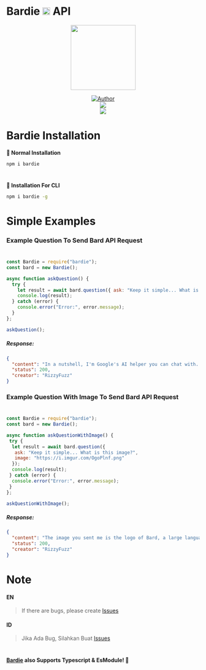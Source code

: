 # Bardie <a href="https://bard.rizzy.eu.org"><img src="https://camo.githubusercontent.com/adb54264fe2ad5067d07d0752fc32600b4e6250073b01ce8c386575b431e3f06/68747470733a2f2f7777772e677374617469632e636f6d2f6c616d64612f696d616765732f66617669636f6e5f76315f31353031363063646466663766323934636533302e737667" height="20px"></a> API

<p align="center">
  <a target="_blank" href="https://bard.rizzy.eu.org">
    <img src="https://www.gstatic.com/lamda/images/favicon_v1_70c80ffdf27202fd2e84f.png" alt="" width="169" />
  </a>
</p>

<p align="center">
  <a target="_blank" href="https://github.com/rizzlogy">
    <img title="Author" src="https://img.shields.io/badge/Author-RizzyFuzz-blue.svg?style=for-the-badge&logo=github" />
  </a>
  <br>
  <a target="_blank" href="https:////npmjs.com/bardie">
    <img src="https://img.shields.io/npm/dw/bardie?color=blue&label=Downloads&logo=npm&style=flat">
  </a>
  <br>
  <a target="_blank" href="https://www.npmjs.com/package/bardie?activeTab=versions">
    <img src="https://img.shields.io/npm/v/bardie?color=green&label=version&logo=npm&style=social">
  </a>
</p>

# Bardie Installation

**📂 Normal Installation**

```bash
npm i bardie
```

#

**🔲 Installation For CLI**

```bash
npm i bardie -g
```

# Simple Examples

### **Example Question To Send Bard API Request**

#

```js
const Bardie = require("bardie");
const bard = new Bardie();

async function askQuestion() {
  try {
    let result = await bard.question({ ask: "Keep it simple... What is Google Bard?" });
    console.log(result);
  } catch (error) {
    console.error("Error:", error.message);
  }
};

askQuestion();
```

##### Response:

```json
{
  "content": "In a nutshell, I'm Google's AI helper you can chat with. I can answer your questions, generate creative text formats, and help you with various tasks in a simple and informative way. Think of me as a friendly AI companion ready to assist you anytime!",
  "status": 200,
  "creator": "RizzyFuzz"
}
```

### **Example Question With Image To Send Bard API Request**

#

```js
const Bardie = require("bardie");
const bard = new Bardie();

async function askQuestionWithImage() {
 try {
  let result = await bard.question({
   ask: "Keep it simple... What is this image?",
   image: "https://i.imgur.com/OgoPlnf.png"
  });
  console.log(result);
 } catch (error) {
  console.error("Error:", error.message);
 }
};

askQuestionWithImage();
```

##### Response:

```json
{
  "content": "The image you sent me is the logo of Bard, a large language model chatbot developed by Google AI. The logo consists of two colorful stars, one in red and orange and the other in blue and green, on a gray background. The stars are meant to represent creativity and knowledge, while the gray background represents the real world. I hope this helps!",
  "status": 200,
  "creator": "RizzyFuzz"
}
```

#

# Note

#### EN
> If there are bugs, please create [Issues](https://github.com/rizzlogy/bardie/issues/new)

#### ID
> Jika Ada Bug, Silahkan Buat [Issues](https://github.com/rizzlogy/bardie/issues/new)

#

**[Bardie](https://npmjs.com/bardie) also Supports Typescript & EsModule! 🥳**
